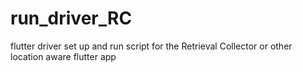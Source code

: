 # run_driver_RC
flutter driver set up and run script for the Retrieval Collector or other location aware flutter app
